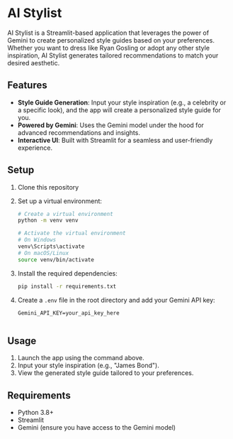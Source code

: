 # AI Stylist

AI Stylist is a Streamlit-based application that leverages the power of Gemini to create personalized style guides based on your preferences. Whether you want to dress like Ryan Gosling or adopt any other style inspiration, AI Stylist generates tailored recommendations to match your desired aesthetic.

## Features

- **Style Guide Generation**: Input your style inspiration (e.g., a celebrity or a specific look), and the app will create a personalized style guide for you.
- **Powered by Gemini**: Uses the Gemini model under the hood for advanced recommendations and insights.
- **Interactive UI**: Built with Streamlit for a seamless and user-friendly experience.

## Setup

1. Clone this repository

2. Set up a virtual environment:
   ```bash
   # Create a virtual environment
   python -m venv venv
   
   # Activate the virtual environment
   # On Windows
   venv\Scripts\activate
   # On macOS/Linux
   source venv/bin/activate
   ```

3. Install the required dependencies:
   ```bash
   pip install -r requirements.txt
   ```
4. Create a `.env` file in the root directory and add your Gemini API key:
   ```
   Gemini_API_KEY=your_api_key_here
   ```
    ```

## Usage

1. Launch the app using the command above.
2. Input your style inspiration (e.g., "James Bond").
3. View the generated style guide tailored to your preferences.

## Requirements

- Python 3.8+
- Streamlit
- Gemini (ensure you have access to the Gemini model)
